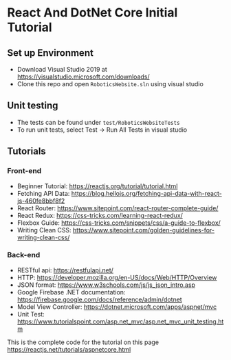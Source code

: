 # React And DotNet Core Initial Tutorial

## Set up Environment
- Download Visual Studio 2019 at https://visualstudio.microsoft.com/downloads/
- Clone this repo and open `RoboticsWebsite.sln` using visual studio

## Unit testing
- The tests can be found under `test/RoboticsWebsiteTests`
- To run unit tests, select Test -> Run All Tests in visual studio

## Tutorials
### Front-end
- Beginner Tutorial: https://reactjs.org/tutorial/tutorial.html
- Fetching API Data: https://blog.hellojs.org/fetching-api-data-with-react-js-460fe8bbf8f2
- React Router: https://www.sitepoint.com/react-router-complete-guide/
- React Redux: https://css-tricks.com/learning-react-redux/
- Flexbox Guide: https://css-tricks.com/snippets/css/a-guide-to-flexbox/
- Writing Clean CSS: https://www.sitepoint.com/golden-guidelines-for-writing-clean-css/

### Back-end
- RESTful api: https://restfulapi.net/
- HTTP: https://developer.mozilla.org/en-US/docs/Web/HTTP/Overview
- JSON format: https://www.w3schools.com/js/js_json_intro.asp
- Google Firebase .NET documentation: https://firebase.google.com/docs/reference/admin/dotnet
- Model View Controller: https://dotnet.microsoft.com/apps/aspnet/mvc
- Unit Test: https://www.tutorialspoint.com/asp.net_mvc/asp.net_mvc_unit_testing.htm

This is the complete code for the tutorial  on this page https://reactjs.net/tutorials/aspnetcore.html
